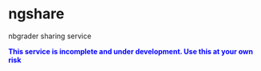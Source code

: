 # ngshare
nbgrader sharing service

<span style="color:blue">**This service is incomplete and under development. Use this at your own risk**</span>

